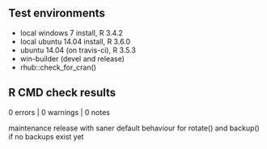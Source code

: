 ## Test environments
* local windows 7 install, R 3.4.2
* local ubuntu 14.04 install, R 3.6.0
* ubuntu 14.04 (on travis-ci), R 3.5.3
* win-builder (devel and release)
* rhub::check_for_cran()

## R CMD check results

0 errors | 0 warnings | 0 notes

maintenance release with saner default behaviour for rotate() and backup() if
no backups exist yet
